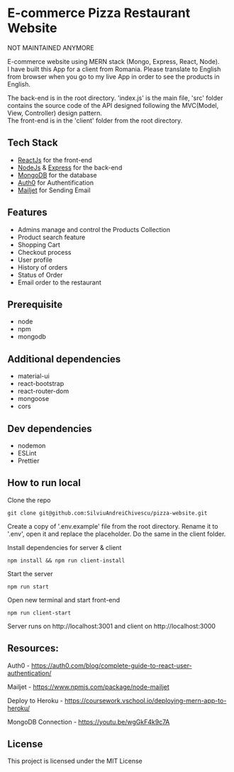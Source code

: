 # E-commerce Pizza Restaurant Website
NOT MAINTAINED ANYMORE

E-commerce website using MERN stack (Mongo, Express, React, Node).  
I have built this App for a client from Romania. Please translate to English from browser when you go to my live App in order to see the products in English.

The back-end is in the root directory. 'index.js' is the main file, 'src' folder contains the source code of the API designed following the MVC(Model, View, Controller) design pattern.  
The front-end is in the 'client' folder from the root directory.

## Tech Stack

- [ReactJs](https://reactjs.org/) for the front-end
- [NodeJs](https://nodejs.org/en/) & [Express](http://expressjs.com/) for the back-end
- [MongoDB](https://www.mongodb.com/) for the database
- [Auth0](https://auth0.com/docs) for Authentification
- [Mailjet](https://www.mailjet.com/) for Sending Email

## Features

- Admins manage and control the Products Collection
- Product search feature
- Shopping Cart
- Checkout process
- User profile
- History of orders
- Status of Order
- Email order to the restaurant

## Prerequisite

- node
- npm
- mongodb

## Additional dependencies

- material-ui
- react-bootstrap
- react-router-dom
- mongoose
- cors

## Dev dependencies

- nodemon
- ESLint
- Prettier

## How to run local

Clone the repo

```
git clone git@github.com:SilviuAndreiChivescu/pizza-website.git
```

Create a copy of '.env.example' file from the root directory. Rename it to '.env', open it and replace the placeholder. Do the same in the client folder.

Install dependencies for server & client

```
npm install && npm run client-install
```

Start the server

```
npm run start
```

Open new terminal and start front-end

```
npm run client-start
```

Server runs on http://localhost:3001 and client on http://localhost:3000

## Resources:

Auth0 - https://auth0.com/blog/complete-guide-to-react-user-authentication/

Mailjet - https://www.npmjs.com/package/node-mailjet

Deploy to Heroku - https://coursework.vschool.io/deploying-mern-app-to-heroku/

MongoDB Connection - https://youtu.be/wgGkF4k9c7A

## License

This project is licensed under the MIT License
